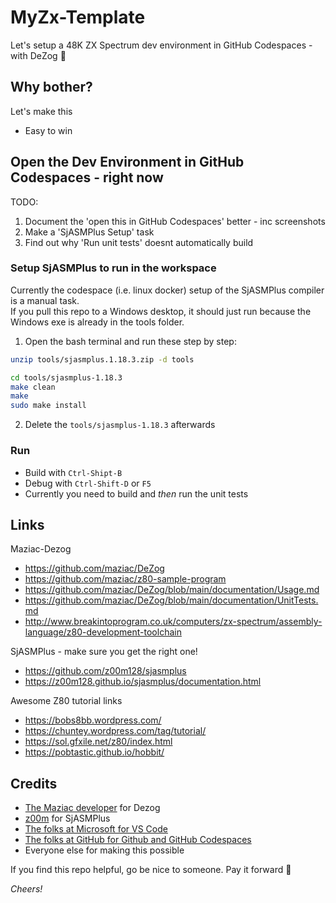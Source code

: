 # MyZx-Template

Let's setup a 48K ZX Spectrum dev environment in GitHub Codespaces - with DeZog 🧮

## Why bother?

Let's make this

- Easy to win

## Open the Dev Environment in GitHub Codespaces - right now

TODO: 

1. Document the 'open this in GitHub Codespaces' better - inc screenshots
2. Make a 'SjASMPlus Setup' task
3. Find out why 'Run unit tests' doesnt automatically build

### Setup SjASMPlus to run in the workspace

Currently the codespace (i.e. linux docker) setup of the SjASMPlus compiler is a manual task.  
If you pull this repo to a Windows desktop, it should just run because the Windows exe is already in the tools folder.

1. Open the bash terminal and run these step by step:
  ```bash
  unzip tools/sjasmplus.1.18.3.zip -d tools

  cd tools/sjasmplus-1.18.3
  make clean
  make
  sudo make install
  ```
2. Delete the `tools/sjasmplus-1.18.3` afterwards

### Run

- Build with `Ctrl-Shipt-B`
- Debug with `Ctrl-Shift-D` or `F5`
- Currently you need to build and _then_ run the unit tests

## Links

Maziac-Dezog

- https://github.com/maziac/DeZog
- https://github.com/maziac/z80-sample-program
- https://github.com/maziac/DeZog/blob/main/documentation/Usage.md
- https://github.com/maziac/DeZog/blob/main/documentation/UnitTests.md
- http://www.breakintoprogram.co.uk/computers/zx-spectrum/assembly-language/z80-development-toolchain

SjASMPlus - make sure you get the right one!

- https://github.com/z00m128/sjasmplus
- https://z00m128.github.io/sjasmplus/documentation.html

Awesome Z80 tutorial links

- https://bobs8bb.wordpress.com/
- https://chuntey.wordpress.com/tag/tutorial/
- https://sol.gfxile.net/z80/index.html
- https://pobtastic.github.io/hobbit/

## Credits

- [The Maziac developer](https://marketplace.visualstudio.com/publishers/maziac) for Dezog
- [z00m](https://z00m.speccy.cz) for SjASMPlus
- [The folks at Microsoft for VS Code](https://code.visualstudio.com/)
- [The folks at GitHub for Github and GitHub Codespaces](https://github.com/features/codespaces)
- Everyone else for making this possible

If you find this repo helpful, go be nice to someone. Pay it forward 🙂

_Cheers!_
